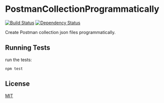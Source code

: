 # PostmanCollectionProgrammatically
[![Build Status](https://travis-ci.org/WrongEntertainment/PostmanCollectionProgrammatically.svg?branch=master)](https://travis-ci.org/WrongEntertainment/PostmanCollectionProgrammatically)
[![Dependency Status](https://gemnasium.com/WrongEntertainment/PostmanCollectionProgrammatically.svg)](https://gemnasium.com/WrongEntertainment/PostmanCollectionProgrammatically)


Create Postman collection json files programmatically.

## Running Tests

run the tests:

    npm test

## License

[MIT](LICENSE)
